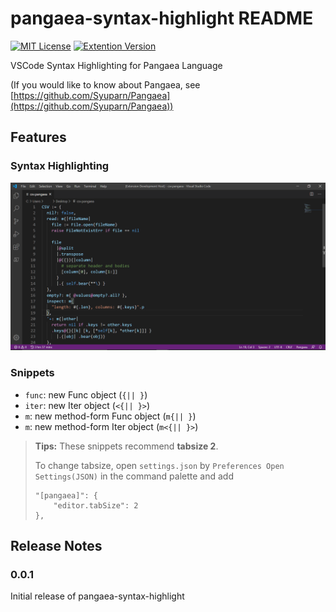 # pangaea-syntax-highlight README

[![MIT License](https://img.shields.io/badge/license-MIT-blue.svg?style=flat)](LICENSE)
[![Extention Version](https://img.shields.io/badge/version-0.0.2-green.svg)](https://marketplace.visualstudio.com/items?itemName=Syuparn.pangaea-syntax-highlight)

VSCode Syntax Highlighting for Pangaea Language

(If you would like to know about Pangaea, see [https://github.com/Syuparn/Pangaea](https://github.com/Syuparn/Pangaea))

## Features

### Syntax Highlighting

![highlighting](images/highlighting.png)

### Snippets

- `func`: new Func object (`{|| }`)
- `iter`: new Iter object (`<{|| }>`)
- `m`: new method-form Func object (`m{|| }`)
- `m`: new method-form Iter object (`m<{|| }>`)

> **Tips:** These snippets recommend **tabsize 2**.
> 
> To change tabsize, open `settings.json` by `Preferences Open Settings(JSON)`
> in the command palette and add
> 
> ```
> "[pangaea]": {
>     "editor.tabSize": 2
> }, 
> ```

## Release Notes

### 0.0.1

Initial release of pangaea-syntax-highlight
